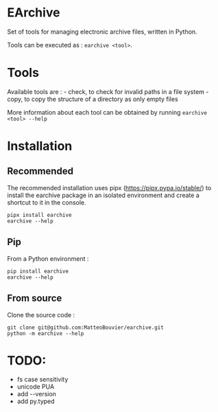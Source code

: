 # EArchive
Set of tools for managing electronic archive files, written in Python.

Tools can be executed as : `earchive <tool>`.


# Tools
Available tools are :
    - check, to check for invalid paths in a file system
    - copy, to copy the structure of a directory as only empty files

More information about each tool can be obtained by running `earchive <tool> --help`


# Installation

## Recommended
The recommended installation uses pipx (https://pipx.pypa.io/stable/) to install the earchive package in an 
isolated environment and create a shortcut to it in the console.

```shell
pipx install earchive
earchive --help
```

## Pip
From a Python environment :

```shell
pip install earchive
earchive --help
```

## From source
Clone the source code :

```
git clone git@github.com:MatteoBouvier/earchive.git
python -m earchive --help
```


# TODO:
- fs case sensitivity
- unicode PUA
- add --version
- add py.typed
